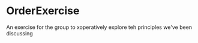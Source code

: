 OrderExercise
=============

An exercise for the group to xoperatively explore teh principles we've been discussing